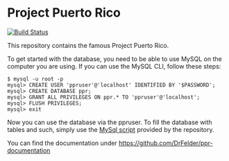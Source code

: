 Project Puerto Rico
=

[![Build Status](https://travis-ci.org/DrFelder/ppr.svg?branch=master)](https://travis-ci.org/DrFelder/ppr)

This repository contains the famous Project Puerto Rico.

To get started with the database, you need to be able to use MySQL on the computer you are using.
If you can use the MySQL CLI, follow these steps:

```
$ mysql -u root -p
mysql> CREATE USER 'ppruser'@'localhost' IDENTIFIED BY '$PASSWORD';
mysql> CREATE DATABASE ppr;
mysql> GRANT ALL PRIVILEGES ON ppr.* TO 'ppruser'@'localhost';
mysql> FLUSH PRIVILEGES;
mysql> exit
```

Now you can use the database via the ppruser. To fill the database with tables and such, simply use the [MySql script](mysqlscript.sql) provided by the repository.

You can find the documentation under https://github.com/DrFelder/ppr-documentation
